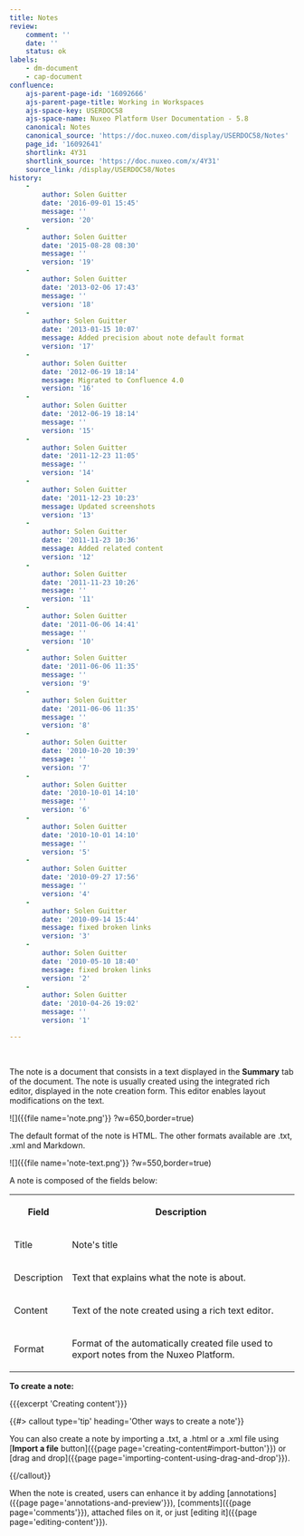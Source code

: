 ```yaml
---
title: Notes
review:
    comment: ''
    date: ''
    status: ok
labels:
    - dm-document
    - cap-document
confluence:
    ajs-parent-page-id: '16092666'
    ajs-parent-page-title: Working in Workspaces
    ajs-space-key: USERDOC58
    ajs-space-name: Nuxeo Platform User Documentation - 5.8
    canonical: Notes
    canonical_source: 'https://doc.nuxeo.com/display/USERDOC58/Notes'
    page_id: '16092641'
    shortlink: 4Y31
    shortlink_source: 'https://doc.nuxeo.com/x/4Y31'
    source_link: /display/USERDOC58/Notes
history:
    - 
        author: Solen Guitter
        date: '2016-09-01 15:45'
        message: ''
        version: '20'
    - 
        author: Solen Guitter
        date: '2015-08-28 08:30'
        message: ''
        version: '19'
    - 
        author: Solen Guitter
        date: '2013-02-06 17:43'
        message: ''
        version: '18'
    - 
        author: Solen Guitter
        date: '2013-01-15 10:07'
        message: Added precision about note default format
        version: '17'
    - 
        author: Solen Guitter
        date: '2012-06-19 18:14'
        message: Migrated to Confluence 4.0
        version: '16'
    - 
        author: Solen Guitter
        date: '2012-06-19 18:14'
        message: ''
        version: '15'
    - 
        author: Solen Guitter
        date: '2011-12-23 11:05'
        message: ''
        version: '14'
    - 
        author: Solen Guitter
        date: '2011-12-23 10:23'
        message: Updated screenshots
        version: '13'
    - 
        author: Solen Guitter
        date: '2011-11-23 10:36'
        message: Added related content
        version: '12'
    - 
        author: Solen Guitter
        date: '2011-11-23 10:26'
        message: ''
        version: '11'
    - 
        author: Solen Guitter
        date: '2011-06-06 14:41'
        message: ''
        version: '10'
    - 
        author: Solen Guitter
        date: '2011-06-06 11:35'
        message: ''
        version: '9'
    - 
        author: Solen Guitter
        date: '2011-06-06 11:35'
        message: ''
        version: '8'
    - 
        author: Solen Guitter
        date: '2010-10-20 10:39'
        message: ''
        version: '7'
    - 
        author: Solen Guitter
        date: '2010-10-01 14:10'
        message: ''
        version: '6'
    - 
        author: Solen Guitter
        date: '2010-10-01 14:10'
        message: ''
        version: '5'
    - 
        author: Solen Guitter
        date: '2010-09-27 17:56'
        message: ''
        version: '4'
    - 
        author: Solen Guitter
        date: '2010-09-14 15:44'
        message: fixed broken links
        version: '3'
    - 
        author: Solen Guitter
        date: '2010-05-10 18:40'
        message: fixed broken links
        version: '2'
    - 
        author: Solen Guitter
        date: '2010-04-26 19:02'
        message: ''
        version: '1'

---
```

&nbsp;

The note is a document that consists in a text displayed in the **Summary** tab of the document. The note is usually created using the integrated rich editor, displayed in the note creation form. This editor enables layout modifications on the text.

![]({{file name='note.png'}} ?w=650,border=true)

The default format of the note is HTML. The other formats available are .txt, .xml and Markdown.

![]({{file name='note-text.png'}} ?w=550,border=true)

A note is composed of the fields below:

<div class="table-scroll"><table class="hover"><tbody><tr><th colspan="1">

Field

</th><th colspan="1">

Description

</th></tr><tr><td colspan="1">

Title

</td><td colspan="1">

Note's title

</td></tr><tr><td colspan="1">

Description

</td><td colspan="1">

Text that explains what the note is about.

</td></tr><tr><td colspan="1">

Content

</td><td colspan="1">

Text of the note created using a rich text editor.

</td></tr><tr><td colspan="1">

Format

</td><td colspan="1">

Format of the automatically created file used to export notes from the Nuxeo Platform.

</td></tr></tbody></table></div>

**To create a note:**

{{{excerpt 'Creating content'}}}

{{#> callout type='tip' heading='Other ways to create a note'}}

You can also create a note by importing a .txt, a .html or a .xml file using [**Import a file** button]({{page page='creating-content#import-button'}}) or [drag and drop]({{page page='importing-content-using-drag-and-drop'}}).

{{/callout}}

When the note is created, users can enhance it by adding [annotations]({{page page='annotations-and-preview'}}), [comments]({{page page='comments'}}), attached files on it, or just [editing it]({{page page='editing-content'}}).

&nbsp;